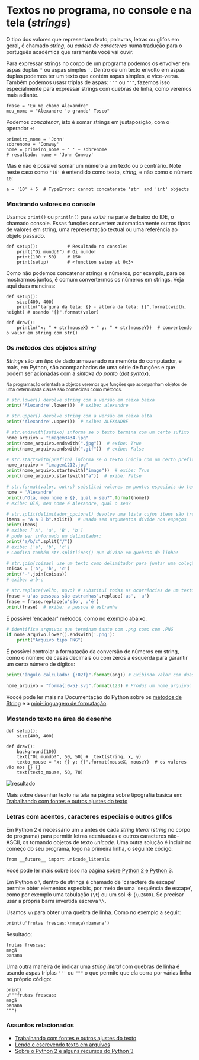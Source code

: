 # Textos no programa, no console e na tela (*strings*)

O tipo dos valores que representam texto, palavras, letras ou glifos em geral, é chamado *string*, ou *cadeia de caracteres* numa tradução para o português acadêmica que raramente você vai ouvir.

Para expressar strings no corpo de um programa podemos os envolver em aspas duplas `"`  ou aspas simples `'`. Dentro de um texto envolto em aspas duplas podemos ter um texto que contém aspas simples, e vice-versa. Também podemos usasr triplas de aspas: `'''` ou `"""`, fazemos isso especialmente para expressar strings com quebras de linha, como veremos mais adiante. 

```pyde
frase = 'Eu me chamo Alexandre'
meu_nome = "Alexandre 'o grande' Tosco"
```

Podemos *concatenar*, isto é somar strings em justaposição, com o operador `+`:

```pyde
primeiro_nome = 'John'
sobrenome = 'Conway'
nome = primeiro_nome + ' ' + sobrenome
# resultado: nome = 'John Conway'
```

Mas é não é possível somar um número a um texto ou o contrário. Note neste caso como `'10'` é entendido como texto, *string*, e não como o número `10`:

```pyde
a = '10' + 5  # TypeError: cannot concatenate 'str' and 'int' objects
```

### Mostrando valores no console

Usamos `print()` ou `println()` para *exibir* na parte de baixo do IDE, o chamado console. Essas funções convertem automaticamente outros tipos de valores em string, uma representação textual ou uma referência ao objeto passado.

```pyde
def setup():           # Resultado no console:
    print("Oi mundo!") # Oi mundo!
    print(100 + 50)    # 150
    print(setup)       # <function setup at 0x3>
```

Como não podemos concatenar strings e números, por exemplo, para os mostrarmos juntos, é comum convertermos os números em strings. Veja aqui duas maneiras: 

```pyde
def setup():
    size(400, 400)
    println("largura da tela: {} - altura da tela: {}".format(width, height) # usando "{}".format(valor)

def draw():
    println("x: " + str(mouseX) + " y: " + str(mouseY))  # convertendo o valor em string com str()
```

### Os *métodos* dos objetos *string*

*Strings* são um *tipo* de dado armazenado na memória do computador, e mais, em Python, são acompanhados de uma série de funções e que podem ser acionadas com a *sintaxe do ponto* (*dot syntax*).

<sub>Na programação orientada a objetos veremos que funções que acompanham objetos de uma determinada classe são conhecidas como métodos.</sub>

```python
# str.lower() devolve string com a versão em caixa baixa
print('Alexandre'.lower())  # exibe: alexandre

# str.upper() devolve string com a versão em caixa alta
print('Alexandre'.upper())  # exibe: ALEXANDRE

# str.endswith(sufixo) informa se o texto termina com um certo sufixo
nome_arquivo = "imagem3434.jpg"
print(nome_arquivo.endswith(".jpg"))  # exibe: True
print(nome_arquivo.endswith(".gif"))  # exibe: False

# str.startswith(prefixo) informa se o texto inicia com um certo prefixo
nome_arquivo = "imagem1212.jpg"
print(nome_arquivo.startswith("image"))  # exibe: True
print(nome_arquivo.startswith("a"))  # exibe: False

# str.format(valor, outro) substitui valores em pontos especiais do texto
nome = 'Alexandre'
print(u"Olá, meu nome é {}, qual o seu?".format(nome)) 
# exibe: Olá, meu nome é Alexandre, qual o seu?

# str.split(delimitador_opcional) devolve uma lista cujos itens são trechos do texto "divididos"
itens = "A a B b".split()  # usado sem argumentos divide nos espaços
print(itens)
# exibe: ['A', 'a', 'B', 'b']
# pode ser informado um delimitador:
print("a/b/c".split("/"))
# exibe: ['a', 'b', 'c']
# Confira também str.splitlines() que divide em quebras de linha!

# str.join(coisas) use um texto como delimitador para juntar uma coleção de textos!
coisas = ('a', 'b', 'c')
print('-'.join(coisas))
# exibe: a-b-c

# str.replace(velho, novo) # substitui todas as ocorrências de um texto dentro de outro, se houver
frase = u'as pessoas são estranhas'.replace('as', 'a')
frase = frase.replace(u'são', u'é')
print(frase)  # exibe: a pessoa é estranha
```
 É possível 'encadear' métodos, como no exemplo abaixo.
 
 ```python
# identifica arquivos que terminam tanto com .png como com .PNG
if nome_arquivo.lower().endswith('.png'):
     print("Arquivo tipo PNG")
``` 

É possível controlar a formatação da conversão de números em string, como o número de casas decimais ou com zeros à esquerda para garantir um certo número de dígitos:

```python
print("ângulo calculado: {:02f}".format(ang)) # Exibindo valor com duas casas decimais

nome_arquivo = "forma{:0>5}.svg".format(123) # Produz um nome_arquivo: "forma00123.svg"
```

Voocê pode ler mais na Documentação do Python sobre os [métodos de String](https://docs.python.org/pt-br/2.7/library/stdtypes.html#string-methods) e a [mini-linguagem de formatação](https://docs.python.org/pt-br/3.6/library/string.html#formatstrings).

### Mostando texto na área de desenho

```pyde
def setup():
    size(400, 400)

def draw():
    background(100)
    text("Oi mundo!", 50, 50) #  text(string, x, y) 
    texto_mouse = "x: {} y: {}".format(mouseX, mouseY)  # os valores vão nos {} {}
    text(texto_mouse, 50, 70)
```
![resultado](https://raw.githubusercontent.com/villares/material-aulas/master/Processing-Python/assets/text-na-tela.png)

Mais sobre desenhar texto na tela na página sobre tipografia básica em: [Trabalhando com fontes e outros ajustes do texto](https://github.com/villares/material-aulas/blob/master/Processing-Python/tipografia.md)

### Letras com acentos, caracteres especiais e outros glifos

Em Python 2  é necessário um `u` antes de cada *string literal* (*string* no corpo do programa) para permitir letras acentuadas e outros caracteres não-ASCII, os tornando objetos de texto *unicode*. Uma outra solução é incluir no começo do seu programa, logo na primeira linha, o seguinte código:

```pyde
from __future__ import unicode_literals
```

Você pode ler mais sobre isso na página [sobre Python 2 e Python 3](futuro.md).

Em Python o `\` dentro de strings é chamado de 'caractere de escape' permite obter elementos especiais, por meio de uma 'sequência de escape', como por exemplo uma tabulação (`\t`) ou um sol ☀ (`\u2600`). Se precisar usar a própria barra invertida escreva `\\`.

Usamos `\n` para obter uma quebra de linha. Como no exemplo a seguir:

```pyde
print(u'frutas frescas:\nmaça\nbanana')
```
Resultado:
```
frutas frescas:
maçã
banana
```

Uma outra maneira de indicar uma *string literal* com quebras de linha é usando aspas triplas `'''` ou `"""` o que permite que ela corra por várias linha no próprio código:
```pyde
print(
u"""frutas frescas:
maçã
banana
""")
```

### Assuntos relacionados

- [Trabalhando com fontes e outros ajustes do texto](tipografia.md)
- [Lendo e escrevendo texto em arquivos](file_IO.md)
- [Sobre o Python 2 e alguns recursos do Python 3](futuro.md)
